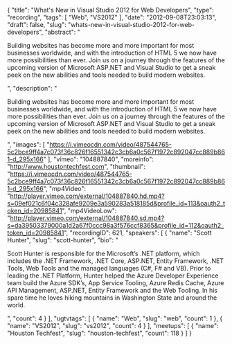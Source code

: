 {
  "title": "What's New in Visual Studio 2012 for Web Developers",
  "type": "recording",
  "tags": [
    "Web",
    "VS2012"
  ],
  "date": "2012-09-08T23:03:13",
  "draft": false,
  "slug": "whats-new-in-visual-studio-2012-for-web-developers",
  "abstract": "<p>Building websites has become more and more important for most businesses worldwide, and with the introduction of HTML 5 we now have more possibilities than ever. Join us on a journey through the features of the upcoming version of Microsoft ASP.NET and Visual Studio to get a sneak peek on the new abilities and tools needed to build modern websites.</p>",
  "description": "<p>Building websites has become more and more important for most businesses worldwide, and with the introduction of HTML 5 we now have more possibilities than ever. Join us on a journey through the features of the upcoming version of Microsoft ASP.NET and Visual Studio to get a sneak peek on the new abilities and tools needed to build modern websites.</p>",
  "images": [
    "https://i.vimeocdn.com/video/487544765-5c2bce9ff4a7c073f36c826f16551342c3cb6a0c567f1972c892047cc889b861-d_295x166"
  ],
  "vimeo": "104887840",
  "moreinfo": "http://www.houstontechfest.com",
  "thumbnail": "https://i.vimeocdn.com/video/487544765-5c2bce9ff4a7c073f36c826f16551342c3cb6a0c567f1972c892047cc889b861-d_295x166",
  "mp4Video": "http://player.vimeo.com/external/104887840.hd.mp4?s=09ef021c6f04c328afe9209e3a590283a518185d&profile_id=113&oauth2_token_id=20985841",
  "mp4VideoLow": "http://player.vimeo.com/external/104887840.sd.mp4?s=da39503379000a1d2a67f0ccc98a3f576ccf8365&profile_id=112&oauth2_token_id=20985841",
  "recordingID": 621,
  "speakers": [
    {
      "name": "Scott Hunter",
      "slug": "scott-hunter",
      "bio": "<p>Scott Hunter is responsible for the Microsoft’s .NET platform, which includes the .NET Framework, .NET Core, ASP.NET, Entity Framework, .NET Tools, Web Tools and the managed languages (C#, F# and VB). Prior to leading the .NET Platform, Hunter helped the Azure Developer Experience team build the Azure SDK’s, App Service Tooling, Azure Redis Cache, Azure API Management, ASP.NET, Entity Framework and the Web Tooling. In his spare time he loves hiking mountains in Washington State and around the world.</p>",
      "count": 4
    }
  ],
  "ugtvtags": [
    {
      "name": "Web",
      "slug": "web",
      "count": 1
    },
    {
      "name": "VS2012",
      "slug": "vs2012",
      "count": 4
    }
  ],
  "meetups": [
    {
      "name": "Houston Techfest",
      "slug": "houston-techfest",
      "count": 118
    }
  ]
}